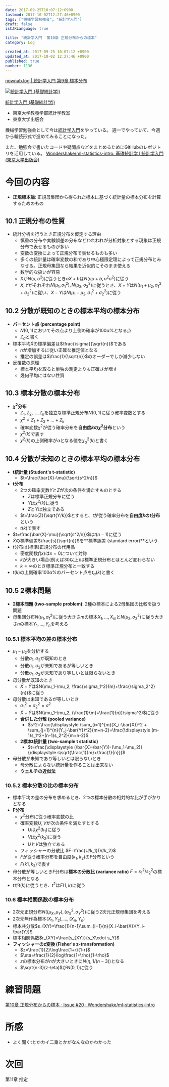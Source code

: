 ```yaml
---
date: 2017-09-25T10:07:12+0900
lastmod: 2017-10-02T12:27:46+0900
tags: ["機械学習勉強会", "統計学入門"]
draft: false
isCJKLanguage: true

title: "統計学入門  第10章 正規分布からの標本"
category: Log

created_at: 2017-09-25 10:07:12 +0900
updated_at: 2017-10-02 12:27:46 +0900
published: true
number: 1136
---
```


[nownab.log | 統計学入門 第9章 標本分布](https://blog.nownabe.com/2017/09/22/1126.html)

<div class="asin">
<div class="asin-image"><a href="https://www.amazon.co.jp/exec/obidos/ASIN/4130420658/nownabe0c-22/" rel="nofollow noopener" target="_blank"><img src="http://images-jp.amazon.com/images/P/4130420658.09._SL160_.jpg" alt="統計学入門 (基礎統計学Ⅰ)" title="統計学入門 (基礎統計学Ⅰ)"></a></div>
<div class="asin-detail">
<p><a href="https://www.amazon.co.jp/exec/obidos/ASIN/4130420658/nownabe0c-22/" rel="nofollow noopener" target="_blank">統計学入門 (基礎統計学Ⅰ)</a></p>
<ul>
<li>東京大学教養学部統計学教室</li>
<li>東京大学出版会</li>
</ul>
</div>

<p></p>
</div>

機械学習勉強会として今は[統計学入門](https://www.amazon.co.jp/exec/obidos/ASIN/4130420658/nownabe0c-22/)をやっている。
週一でやっていて、今週から輪読形式で進めてみることになった。

また、勉強会で書いたコードや疑問点などをまとめるためにGitHubのレポジトリを活用している。
[Wondershake/ml-statistics-intro: 基礎統計学 I 統計学入門 (東京大学出版会)](https://github.com/Wondershake/ml-statistics-intro)

# 今回の内容
* **正規標本論**: 正規母集団から得られた標本に基づく統計量の標本分布を計算するためのもの

## 10.1 正規分布の性質
* 統計分析を行うとき正規分布を仮定する理由
    * 慎重の分布や実験誤差の分布などわれわれが分析対象とする現象は正規分布で表せるものが多い
    * 変数の変換によって正規分布で表せるものも多い
    * 多くの統計量は確率変数の和であり中心極限定理によって正規分布とみなせる。正規母集団なら結果を近似的にそのまま使える
    * 数学的な扱いが容易
    * $X$が$N(\mu, \sigma^2)$に従うとき$aX+b$は$N(a\mu+b, a^2\sigma^2)$に従う
    * $X, Y$がそれぞれ$N(\mu_1, \sigma_1^2), N(\mu_2, \sigma_2^2)$に従うとき、$X+Y$は$N(\mu_1+\mu_2, \sigma_1^2+\sigma_2^2)$に従い、$X-Y$は$N(\mu_1-\mu_2, \sigma_1^2+\sigma_2^2)$に従う

## 10.2 分散が既知のときの標本平均の標本分布
* **パーセント点 (percentage point)**
    * $N(0, 1)$においてその点より上側の確率が$100\alpha\%$となる点
    * $Z_\alpha$と書く
* 標本平均$\bar{X}$の標準偏差は$\frac{\sigma}{\sqrt{n}}$である
    * $n$が増加するに従い正確な推定値となる
    * 推定の誤差は$\frac{1}{\sqrt{n}}$のオーダーでしか減少しない
* 反覆数の原理
    * 標本平均を取ると単独の測定よりも正確さが増す
    * 幾何平均にはない性質

## 10.3 標本分散の標本分布
* **$\chi^2$分布**
    * $Z_1, Z_2, \dots, Z_k$を独立な標準正規分布$N(0, 1)$に従う確率変数とする
    * $\chi^2=Z_1+Z_2+\dots+Z_k$
    * 確率変数$\chi^2$が従う確率分布を**自由度$k$の$\chi^2$分布**という
    * $\chi^2(k)$で表す
    * $\chi^2(k)$の上側確率が$\alpha$となる値を$\chi^2_\alpha(k)$と書く

## 10.4 分散が未知のときの標本平均の標本分布
* **t統計量 (Student's t-statistic)**
    * $t=\frac{\bar{X}-\mu}{\sqrt{s^2/n}}$
* **t分布**
    * 2つの確率変数$Y$と$Z$が次の条件を満たすものとする
        * $Z$は標準正規分布に従う
        * $Y$は$\chi^2(k)$に従う
        * $Z$と$Y$は独立である
    * $t=\frac{Z}{\sqrt{Y/k}}$とすると、$t$が従う確率分布を**自由度$k$の$t$分布**という
    * $t(k)$で表す
* $t=\frac{\bar{X}-\mu}{\sqrt{s^2/n}}$は$t(n-1)$に従う
* $\bar{X}$の標準偏差$\frac{s}{\sqrt{n}}$を**標準誤差 (standard error)**という
* t分布は(標準)正規分布の代用品
    * 密度関数$f(x)$は$x=0$について対称
    * $k$が大きい場合(例えば30以上)は標準正規分布とほとんど変わらない
    * $k=\infty$のとき標準正規分布と一致する
* $t(k)$の上側確率$100\alpha\%$のパーセント点を$t_\alpha(k)$と書く

## 10.5 2標本問題
* **2標本問題 (two-sample problem)**: 2種の標本による2母集団の比較を扱う問題
* 母集団分布$N(\mu_1, \sigma_1^2)$に従う大きさ$m$の標本$X_1, \dots, X_m$と$N(\mu_2, \sigma_2^2)$に従う大きさ$n$の標本$Y_1, \dots, Y_n$を考える

### 10.5.1 標本平均の差の標本分布
* $\mu_1-\mu_2$を分析する
    * 分散$\sigma_1, \sigma_2$が既知のとき
    * 分散$\sigma_1, \sigma_2$が未知であるが等しいとき
    * 分散$\sigma_1, \sigma_2$が未知であり等しいとは限らないとき
* 母分散が既知のとき
    * $\bar{X}-\bar{Y}$は$N(\mu_1-\mu_2, \frac{\sigma_1^2}{m}+\frac{\sigma_2^2}{n})$に従う
* 母分散は未知であるが等しいとき
    * $\sigma_1^2=\sigma_2^2=\sigma^2$
    * $\bar{X}-\bar{Y}$は$N(\mu_1-\mu_2, (\frac{1}{m}+\frac{1}{n})\sigma^2)$に従う
    * **合併した分散 (pooled variance)**
        * $s^2=\frac{\displaystyle \sum_{i=1}^{m}(X_i-\bar{X})^2 + \sum_{j=1}^{n}(Y_j-\bar{Y})^2}{m+n-2}=\frac{\displaystyle (m-1)s_1^2+(n-1)s_2^2}{m+n-2}$
    * **2標本t統計量 (two-sample t statistic)**
        * $t=\frac{\displaystyle (\bar{X}-\bar{Y})-(\mu_1-\mu_2)}{\displaystyle s\sqrt{\frac{1}{m}+\frac{1}{n}}}$
* 母分散が未知であり等しいとは限らないとき
    * 母分散によらない統計量を作ることは出来ない
    * **ウェルチの近似法**

### 10.5.2 標本分散の比の標本分布
* 標本平均の差の分布を求めるとき、2つの標本分散の相対的な比が手がかりとなる
* **F分布**
    * $\chi^2$分布に従う確率変数の比
    * 確率変数$U, V$が次の条件を満たすとする
        * $U$は$\chi^2(k_1)$に従う
        * $V$は$\chi^2(k_2)$に従う
        * $U$と$V$は独立である
    * フィッシャーの分散比 $F=\frac{U/k_1}{V/k_2}$
    * $F$が従う確率分布を自由度$(k_1, k_2)$のF分布という
    * $F(k1, k_2)$で表す
* 母分散が等しいときF分布は**標本の分散比 (variance ratio)** $F=s_1^2/s_2^2$の標本分布となる
* $t$が$t(k)$に従うとき、$t^2$は$F(1, k)$に従う

### 10.6 標本相関係数の標本分布
* 2次元正規分布$N((\mu_X, \mu_Y), (\sigma_X^2, \sigma_Y^2))$に従う2次元正規母集団を考える
* 2次元無作為標本$(X_1, Y_2), \dots, (X_n, Y_n)$
* 標本共分散$s_{XY}=\frac{1}{n-1}\sum_{i=1}{n}(X_i-\bar{X})(Y_i-\bar{Y})$
* 標本相関係数$r_{XY}=\frac{s_{XY}}{s_X\cdot s_Y}$
* **フィッシャーのz変換 (Fisher's z-transformation)**
    * $z=\frac{1}{2}\log\frac{1+r}{1-r}$
    * $\eta=\frac{1}{2}\log\frac{1+\rho}{1-\rho}$
    * $z$の標本分布が$n$が大きいときに$N(\eta, 1/(n-3))$となる
    * $\sqrt{n-3}(z-\eta)$が$N(0, 1)$に従う

# 練習問題
[第10章 正規分布からの標本 · Issue #20 · Wondershake/ml-statistics-intro](https://github.com/Wondershake/ml-statistics-intro/issues/20)


# 所感
* よく聞くtとかカイ二乗とかがなんなのかわかった

# 次回
第11章 推定

```math
```

